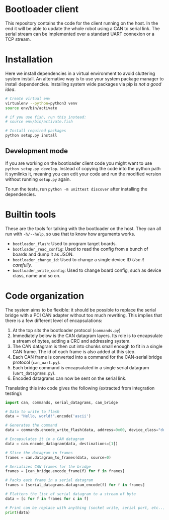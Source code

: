 # Bootloader client

This repository contains the code for the client running on the host.
In the end it will be able to update the whole robot using a CAN to serial link.
The serial stream can be implemented over a standard UART connexion or a TCP stream.

# Installation
Here we install dependencies in a virtual environment to avoid cluttering system install.
An alternative way is to use your system package manager to install dependencies.
Installing system wide packages via pip is *not a good idea*.

```sh
# Create virtual env
virtualenv --python=python3 venv
source env/bin/activate

# if you use fish, run this instead:
# source env/bin/activate.fish

# Install required packages
python setup.py install
```

## Development mode
If you are working on the bootloader client code you might want to use `python setup.py develop`.
Instead of copying the code into the python path it symlinks it, meaning you can edit your code and run the modified version without running `setup.py` again.

To run the tests, run `python -m unittest discover` after installing the dependencies.

# Builtin tools
These are the tools for talking with the bootloader on the host.
They can all run with `-h/--help`, so use that to know how arguments works.

* `bootloader_flash`: Used to program target boards.
* `bootloader_read_config`: Used to read the config from a bunch of boards and dump it as JSON.
* `bootloader_change_id`: Used to change a single device ID *Use it carefully.*
* `bootloader_write_config`: Used to change board config, such as device class, name and so on.

# Code organization

The system aims to be flexible: it should be possible to replace the serial bridge with a PCI CAN adapter without too much rewriting.
This implies that there is a few different level of encapsulations:

1. At the top sits the bootloader protocol (`commands.py`)
2. Immediately below is the CAN datagram layers.
    Its role is to encapsulate a stream of bytes, adding a CRC and addressing system.
3. The CAN datagram is then cut into chunks small enough to fit in a single CAN frame.
    The id of each frame is also added at this step.
4. Each CAN frame is converted into a command for the CAN-serial bridge protocol (`can_uart.py`).
5. Each bridge command is encapsulated in a single serial datagram (`uart_datagrams.py`).
6. Encoded datagrams can now be sent on the serial link.

Translating this into code gives the following (extracted from integration testing):

```py
import can, commands, serial_datagrams, can_bridge

# Data to write to flash
data = "Hello, world!".encode('ascii')

# Generates the command
data = commands.encode_write_flash(data, address=0x00, device_class="dummy")

# Encapsulates it in a CAN datagram
data = can.encode_datagram(data, destinations=[1])

# Slice the datagram in frames
frames = can.datagram_to_frames(data, source=0)

# Serializes CAN frames for the bridge
frames = [can_bridge.encode_frame(f) for f in frames]

# Packs each frame in a serial datagram
frames = [serial_datagrams.datagram_encode(f) for f in frames]

# Flattens the list of serial datagram to a stream of byte
data = [c for f in frames for c in f]

# Print can be replace with anything (socket write, serial port, etc..)
print(data)
```

